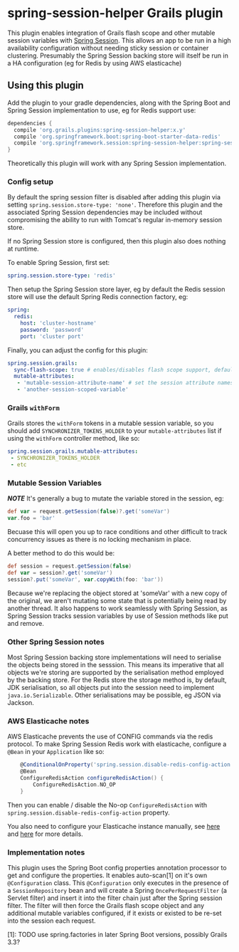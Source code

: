 spring-session-helper Grails plugin
===================================

This plugin enables integration of Grails flash scope and other mutable session variables with [Spring Session](http://spring.session).  This allows an app to be run
in a high availability configuration without needing sticky session or container clustering.  Presumably the Spring Session backing store will itself be run in a
HA configuration (eg for Redis by using AWS elasticache)

## Using this plugin

Add the plugin to your gradle dependencies, along with the Spring Boot and Spring Session implementation to use, eg for Redis support use:

```gradle
dependencies {
  compile 'org.grails.plugins:spring-session-helper:x.y'
  compile 'org.springframework.boot:spring-boot-starter-data-redis'
  compile 'org.springframework.session:spring-session-helper:spring-session-data-redis'
}
```

Theoretically this plugin will work with any Spring Session implementation.

### Config setup

By default the spring session filter is disabled after adding this plugin via setting `spring.session.store-type: 'none'`.
Therefore this plugin and the associated Spring Session dependencies may be included without compromising the ability to 
run with Tomcat's regular in-memory session store.

If no Spring Session store is configured, then this plugin also does nothing at runtime.

To enable Spring Session, first set:

```yaml
spring.session.store-type: 'redis'
```

Then setup the Spring Session store layer, eg by default the Redis session store will use the default Spring Redis connection factory, eg:

```yaml
spring:
  redis:
    host: 'cluster-hostname'
    password: 'password'
    port: 'cluster port'
```

Finally, you can adjust the config for this plugin:

```yaml
spring.session.grails:
  sync-flash-scope: true # enables/disables flash scope support, default true
  mutable-attributes:
   - 'mutable-session-attribute-name' # set the session attribute names that should always be synced because they contain mutable state
   - 'another-session-scoped-variable'
```

### Grails `withForm`

Grails stores the `withForm` tokens in a mutable session variable, so you should add `SYNCHRONIZER_TOKENS_HOLDER` to your `mutable-attributes` list if using the `withForm` controller method, like so:

```yaml
spring.session.grails.mutable-attributes:
 - SYNCHRONIZER_TOKENS_HOLDER
 - etc
```

### Mutable Session Variables

***NOTE*** It's generally a bug to mutate the variable stored in the session, eg:

```groovy
def var = request.getSession(false)?.get('someVar')
var.foo = 'bar'
```

Becuase this will open you up to race conditions and other difficult to track concurrency issues as there is no locking mechanism in place.

A better method to do this would be:

```groovy
def session = request.getSession(false)
def var = session?.get('someVar')
session?.put('someVar', var.copyWith(foo: 'bar'))
```

Because we're replacing the object stored at 'someVar' with a new copy of the original, we aren't mutating some state that is potentially being read by another thread.  It also happens to work seamlessly with Spring Session, as Spring Session tracks session variables by use of Session methods like put and remove.

### Other Spring Session notes

Most Spring Session backing store implementations will need to serialise the objects being stored in the sesssion.  This means
its imperative that all objects we're storing are supported by the serialisation method employed by the backing store.  For the Redis store
the storage method is, by default, JDK serialisation, so all objects put into the session need to implement `java.io.Serializable`.  Other 
serialisations may be possible, eg JSON via Jackson.

### AWS Elasticache notes

AWS Elasticache prevents the use of CONFIG commands via the redis protocol.  To make Spring Session Redis work with elasticache,
configure a `@Bean` in your `Application` like so:

```groovy
    @ConditionalOnProperty('spring.session.disable-redis-config-action')
    @Bean
    ConfigureRedisAction configureRedisAction() {
        ConfigureRedisAction.NO_OP
    }
```

Then you can enable / disable the No-op `ConfigureRedisAction` with `spring.session.disable-redis-config-action` property.

You also need to configure your Elasticache instance manually, see [here](https://docs.spring.io/spring-session/docs/current/reference/html5/#api-redisoperationssessionrepository-sessiondestroyedevent) and [here](https://github.com/spring-projects/spring-session/issues/124#issuecomment-71525940) for more details.

### Implementation notes

This plugin uses the Spring Boot config properties annotation processor to get and configure the properties.  It enables auto-scan[1] on it's 
own `@Configuration` class.  This `@Configuration` only executes in the presence of a `SessionRepository` bean and will create a Spring 
`OncePerRequestFilter` (a Servlet filter) and insert it into the filter chain just after the Spring session filter.  The 
filter will then force the Grails flash scope object and any additional mutable variables configured, if it exists or existed 
to be re-set into the session each request.

[1]: TODO use spring.factories in later Spring Boot versions, possibly Grails 3.3?
